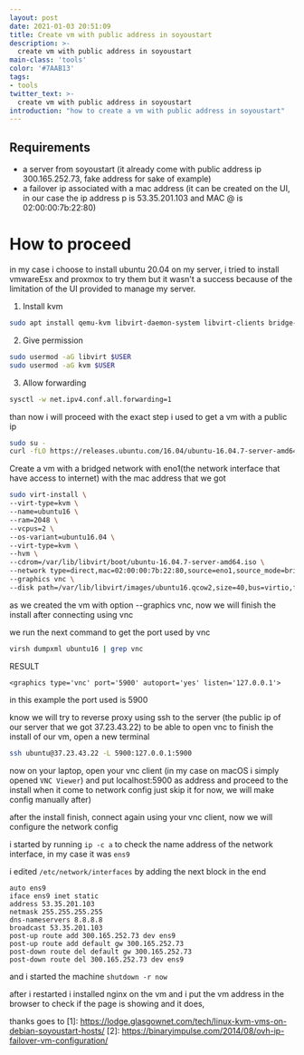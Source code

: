 ```yaml
---
layout: post
date: 2021-01-03 20:51:09
title: Create vm with public address in soyoustart
description: >-
  create vm with public address in soyoustart
main-class: 'tools'
color: '#7AAB13'
tags:
- tools
twitter_text: >-
  create vm with public address in soyoustart
introduction: "how to create a vm with public address in soyoustart"
---
```


## Requirements
  * a server from soyoustart (it already come with public address ip 300.165.252.73, fake address for sake of example)
  * a failover ip associated with a mac address (it can be created on the UI, in our case the ip address p is 53.35.201.103 and MAC @ is 02:00:00:7b:22:80)

# How to proceed

in my case i choose to install ubuntu 20.04 on my server, i tried to install vmwareEsx and proxmox to try them but it wasn't a success because of the limitation of the UI provided to manage my server.

1. Install kvm
```BASH
sudo apt install qemu-kvm libvirt-daemon-system libvirt-clients bridge-utils virtinst
```

2. Give permission
```BASH
sudo usermod -aG libvirt $USER
sudo usermod -aG kvm $USER
```

3. Allow forwarding
```BASH
sysctl -w net.ipv4.conf.all.forwarding=1
```

than now i will proceed with the exact step i used to get a vm with a public ip

```BASH
sudo su -
curl -fLO https://releases.ubuntu.com/16.04/ubuntu-16.04.7-server-amd64.iso
```

Create a  vm with a bridged network with eno1(the network interface that have access to internet) with the mac address that we got

```BASH
sudo virt-install \
--virt-type=kvm \
--name=ubuntu16 \
--ram=2048 \
--vcpus=2 \
--os-variant=ubuntu16.04 \
--virt-type=kvm \
--hvm \
--cdrom=/var/lib/libvirt/boot/ubuntu-16.04.7-server-amd64.iso \
--network type=direct,mac=02:00:00:7b:22:80,source=eno1,source_mode=bridge,model=rtl8139,address.type=pci,address.domain=0,address.bus=0,address.slot=9,address.function=0 \
--graphics vnc \
--disk path=/var/lib/libvirt/images/ubuntu16.qcow2,size=40,bus=virtio,format=qcow2
```


as we created the vm with option --graphics vnc, now we will finish the install after connecting using vnc

we run the next command to get the port used by vnc
```BASH
virsh dumpxml ubuntu16 | grep vnc
```

RESULT
```
<graphics type='vnc' port='5900' autoport='yes' listen='127.0.0.1'>
```


in this example the port used is 5900

know we will try to reverse proxy using ssh to the server (the public ip of our server that we got 37.23.43.22) to be able to open vnc to finish the install of our vm, open a new terminal

```BASH
ssh ubuntu@37.23.43.22 -L 5900:127.0.0.1:5900
```

now on your laptop, open your vnc client (in my case on macOS i simply opened `VNC Viewer`) and put localhost:5900 as address and proceed to the install when it come to network config just skip it for now, we will make config manually after)

after the install finish, connect again using your vnc client, now we will configure the network config

i started by running `ip -c a` to check the name address of the network interface, in my case it was `ens9`

i edited `/etc/network/interfaces` by adding the next block in the end

```
auto ens9
iface ens9 inet static
address 53.35.201.103
netmask 255.255.255.255
dns-nameservers 8.8.8.8
broadcast 53.35.201.103
post-up route add 300.165.252.73 dev ens9
post-up route add default gw 300.165.252.73
post-down route del default gw 300.165.252.73
post-down route del 300.165.252.73 dev ens9
```

and i started the machine `shutdown -r now`

after i restarted i installed nginx on the vm and i put the vm address in the browser to check if the page is showing and it does,

thanks goes to
[1]: https://lodge.glasgownet.com/tech/linux-kvm-vms-on-debian-soyoustart-hosts/
[2]: https://binaryimpulse.com/2014/08/ovh-ip-failover-vm-configuration/
